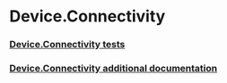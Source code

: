 # Device.Connectivity
### [Device.Connectivity tests](device-connectivity-tests.md)
### [Device.Connectivity additional documentation](device-connectivity-additional-documentation.md)
